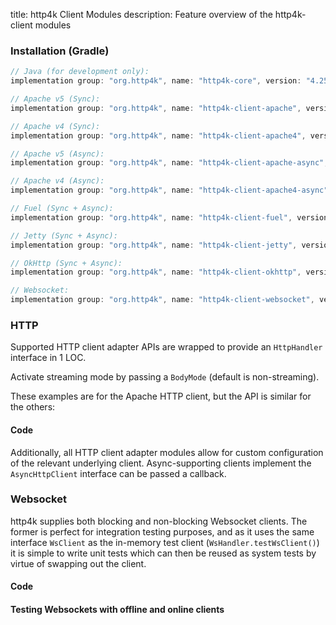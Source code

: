 title: http4k Client Modules
description: Feature overview of the http4k-client modules

### Installation (Gradle)

```groovy
// Java (for development only):
implementation group: "org.http4k", name: "http4k-core", version: "4.25.13.0"

// Apache v5 (Sync): 
implementation group: "org.http4k", name: "http4k-client-apache", version: "4.25.13.0"

// Apache v4 (Sync): 
implementation group: "org.http4k", name: "http4k-client-apache4", version: "4.25.13.0"

// Apache v5 (Async): 
implementation group: "org.http4k", name: "http4k-client-apache-async", version: "4.25.13.0"

// Apache v4 (Async): 
implementation group: "org.http4k", name: "http4k-client-apache4-async", version: "4.25.13.0"

// Fuel (Sync + Async): 
implementation group: "org.http4k", name: "http4k-client-fuel", version: "4.25.13.0"

// Jetty (Sync + Async): 
implementation group: "org.http4k", name: "http4k-client-jetty", version: "4.25.13.0"

// OkHttp (Sync + Async): 
implementation group: "org.http4k", name: "http4k-client-okhttp", version: "4.25.13.0"

// Websocket: 
implementation group: "org.http4k", name: "http4k-client-websocket", version: "4.25.13.0"
```

### HTTP
Supported HTTP client adapter APIs are wrapped to provide an `HttpHandler` interface in 1 LOC.

Activate streaming mode by passing a `BodyMode` (default is non-streaming).

These examples are for the Apache HTTP client, but the API is similar for the others:

#### Code [<img class="octocat"/>](https://github.com/http4k/http4k/blob/master/src/docs/guide/reference/clients/example_http.kt)

<script src="https://gist-it.appspot.com/https://github.com/http4k/http4k/blob/master/src/docs/guide/reference/clients/example_http.kt"></script>

Additionally, all HTTP client adapter modules allow for custom configuration of the relevant underlying client. Async-supporting clients implement the `AsyncHttpClient` interface can be passed a callback.

### Websocket
http4k supplies both blocking and non-blocking Websocket clients. The former is perfect for integration testing purposes, and as it uses the same interface `WsClient` as the in-memory test client (`WsHandler.testWsClient()`) it is simple to write unit tests which can then be reused as system tests by virtue of swapping out the client.

#### Code [<img class="octocat"/>](https://github.com/http4k/http4k/blob/master/src/docs/guide/reference/clients/example_websocket.kt)

<script src="https://gist-it.appspot.com/https://github.com/http4k/http4k/blob/master/src/docs/guide/reference/clients/example_websocket.kt"></script>

#### Testing Websockets with offline and online clients [<img class="octocat"/>](https://github.com/http4k/http4k/blob/master/src/docs/guide/reference/clients/TestingWebsockets.kt)

<script src="https://gist-it.appspot.com/https://github.com/http4k/http4k/blob/master/src/docs/guide/reference/clients/TestingWebsockets.kt"></script>
